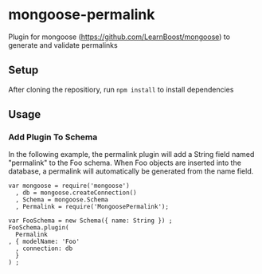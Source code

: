 mongoose-permalink
==============

Plugin for mongoose (https://github.com/LearnBoost/mongoose) to generate and validate permalinks

## Setup
After cloning the repositiory, run `npm install` to install dependencies

## Usage

### Add Plugin To Schema
In the following example, the permalink plugin will add a String field named "permalink" to the Foo schema. When Foo objects are inserted into the database, a permalink will automatically be generated from the name field.

    var mongoose = require('mongoose')
      , db = mongoose.createConnection()
      , Schema = mongoose.Schema
      , Permalink = require('MongoosePermalink');

    var FooSchema = new Schema({ name: String }) ;
    FooSchema.plugin(
      Permalink
    , { modelName: 'Foo'
      , connection: db
      }
    ) ;


